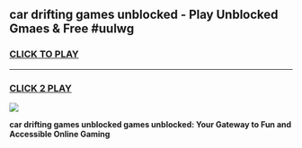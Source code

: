 
## car drifting games unblocked - Play Unblocked Gmaes & Free #uulwg
<h3>
<a href="https://news.freeplayer.one?title=car_drifting_games_unblocked&ref=26F">CLICK TO PLAY</a></h3>
<hr>

<h3>
<a href="https://news.freeplayer.one?title=car_drifting_games_unblocked&ref=26F">CLICK 2 PLAY</a>
  
</h3>

<a href="https://news.freeplayer.one?title=car_drifting_games_unblocked&ref=26F/"><img src="https://clearcache.store/games.png"></a>


**car drifting games unblocked games unblocked: Your Gateway to Fun and Accessible Online Gaming**
